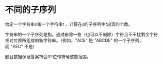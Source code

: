 # 不同的子序列

给定一个字符串$s$和一个字符串$t$ ，计算在$s$的子序列中$t$出现的个数。

字符串的一个子序列是指，通过删除一些（也可以不删除）字符且不干扰剩余字符相对位置所组成的新字符串。（例如，"ACE" 是 "ABCDE" 的一个子序列，而 "AEC" 不是）

题目数据保证答案符合$32$位带符号整数范围。
